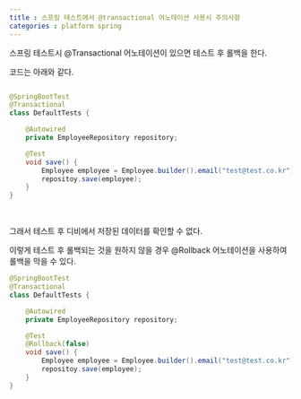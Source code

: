 ```yaml
---
title : 스프링 테스트에서 @transactional 어노테이션 사용시 주의사항
categories : platform spring
---
```



스프링 테스트시 @Transactional  어노테이션이 있으면 테스트 후 롤백을 한다.

코드는 아래와 같다.


```java

@SpringBootTest
@Transactional
class DefaultTests {

    @Autowired
	private EmployeeRepository repository;

    @Test
    void save() {
        Employee employee = Employee.builder().email("test@test.co.kr").password("1234").build();
        repositoy.save(employee);
    }
}
```

<br>

그래서 테스트 후 디비에서 저장된 데이터를 확인할 수 없다. 

이렇게 테스트 후 롤백되는 것을 원하지 않을 경우 @Rollback 어노테이션을 사용하여 롤백을 막을 수 있다.

```java
@SpringBootTest
@Transactional
class DefaultTests {

    @Autowired
	private EmployeeRepository repository;

    @Test
    @Rollback(false)
    void save() {
        Employee employee = Employee.builder().email("test@test.co.kr").password("1234").build();
        repositoy.save(employee);
    }
}
```






































